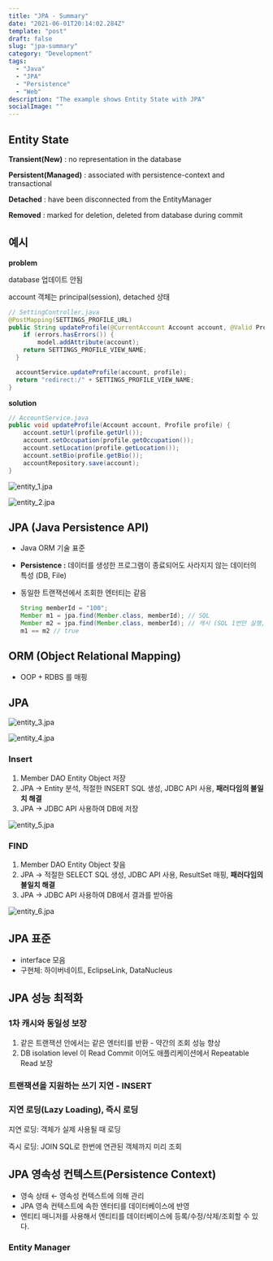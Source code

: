 ```yaml
---
title: "JPA - Summary"
date: "2021-06-01T20:14:02.284Z"
template: "post"
draft: false
slug: "jpa-summary"
category: "Development"
tags:
  - "Java"
  - "JPA"
  - "Persistence"
  - "Web"
description: "The example shows Entity State with JPA"
socialImage: ""
---
```


## Entity State

**Transient(New)** : no representation in the database

**Persistent(Managed)** : associated with persistence-context and transactional

**Detached** : have been disconnected from the EntityManager

**Removed** : marked for deletion, deleted from database during commit

## 예시

**problem**

database 업데이트 안됨

account 객체는 principal(session), detached 상태

```java
// SettingController.java
@PostMapping(SETTINGS_PROFILE_URL)
public String updateProfile(@CurrentAccount Account account, @Valid Profile profile, Errors errors, Model model) {
	if (errors.hasErrors()) {
		model.addAttribute(account);
    return SETTINGS_PROFILE_VIEW_NAME;
  }

  accountService.updateProfile(account, profile);
  return "redirect:/" + SETTINGS_PROFILE_VIEW_NAME;
}
```

**solution**

```java
// AccountService.java
public void updateProfile(Account account, Profile profile) {
    account.setUrl(profile.getUrl());
    account.setOccupation(profile.getOccupation());
    account.setLocation(profile.getLocation());
    account.setBio(profile.getBio());
    accountRepository.save(account);
}
```

![entity_1.jpa](entity_1.jpa)

![entity_2.jpa](entity_2.jpa)

## JPA (Java Persistence API)

- Java ORM 기술 표준
- **Persistence :** 데이터를 생성한 프로그램이 종료되어도 사라지지 않는 데이터의 특성 (DB, File)
- 동일한 트랜잭션에서 조회한 엔터티는 같음

  ```java
  String memberId = "100";
  Member m1 = jpa.find(Member.class, memberId); // SQL
  Member m2 = jpa.find(Member.class, memberId); // 캐시 (SQL 1번만 실행, m1을 가져옴)
  m1 == m2 // true
  ```

## ORM (Object Relational Mapping)

- OOP + RDBS 를 매핑

## JPA

![entity_3.jpa](entity_3.jpa)

![entity_4.jpa](entity_4.jpa)

### Insert

1. Member DAO Entity Object 저장
2. JPA → Entity 분석, 적절한 INSERT SQL 생성, JDBC API 사용, **패러다임의 불일치 해결**
3. JPA → JDBC API 사용하여 DB에 저장

![entity_5.jpa](entity_5.jpa)

### FIND

1. Member DAO Entity Object 찾음
2. JPA → 적절한 SELECT SQL 생성, JDBC API 사용, ResultSet 매핑, **패러다임의 불일치 해결**
3. JPA → JDBC API 사용하여 DB에서 결과를 받아옴

![entity_6.jpa](entity_6.jpa)

## JPA 표준

- interface 모음
- 구현체: 하이버네이트, EclipseLink, DataNucleus

## JPA 성능 최적화

### 1차 캐시와 동일성 보장

1. 같은 트랜잭션 안에서는 같은 엔터티를 반환 - 약간의 조회 성능 향상
2. DB isolation level 이 Read Commit 이어도 애플리케이션에서 Repeatable Read 보장

### 트랜잭션을 지원하는 쓰기 지연 - INSERT

### 지연 로딩(Lazy Loading), 즉시 로딩

지연 로딩: 객체가 실제 사용될 때 로딩

즉시 로딩: JOIN SQL로 한번에 연관된 객체까지 미리 조회

## JPA 영속성 컨텍스트(Persistence Context)

- 영속 상태 ← 영속성 컨텍스트에 의해 관리
- JPA 영속 컨텍스트에 속한 엔터티를 데이터베이스에 반영
- 엔티티 매니저를 사용해서 엔티티를 데이터베이스에 등록/수정/삭제/조회할 수 있다.

### Entity Manager
